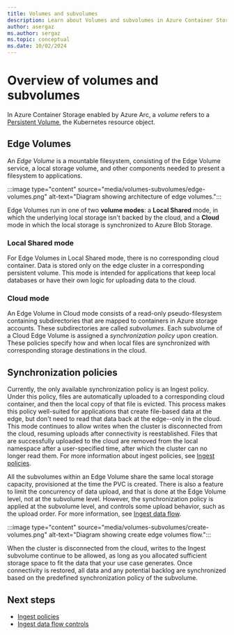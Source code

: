 ```yaml
---
title: Volumes and subvolumes
description: Learn about Volumes and subvolumes in Azure Container Storage enabled by Azure Arc.
author: asergaz
ms.author: sergaz
ms.topic: conceptual
ms.date: 10/02/2024
---
```


# Overview of volumes and subvolumes

In Azure Container Storage enabled by Azure Arc, a *volume* refers to a [Persistent Volume](https://kubernetes.io/docs/concepts/storage/persistent-volumes/), the Kubernetes resource object.

## Edge Volumes

An *Edge Volume* is a mountable filesystem, consisting of the Edge Volume service, a local storage volume, and other components needed to present a filesystem to applications.

:::image type="content" source="media/volumes-subvolumes/edge-volumes.png" alt-text="Diagram showing architecture of edge volumes.":::

Edge Volumes run in one of two **volume modes**: a **Local Shared** mode, in which the underlying local storage isn't backed by the cloud, and a **Cloud** mode in which the local storage is synchronized to Azure Blob Storage.

### Local Shared mode

For Edge Volumes in Local Shared mode, there is no corresponding cloud container. Data is stored only on the edge cluster in a corresponding persistent volume. This mode is intended for applications that keep local databases or have their own logic for uploading data to the cloud.

### Cloud mode

An Edge Volume in Cloud mode consists of a read-only pseudo-filesystem containing subdirectories that are mapped to containers in Azure storage accounts. These subdirectories are called *subvolumes*. Each subvolume of a Cloud Edge Volume is assigned a *synchronization policy* upon creation. These policies specify how and when local files are synchronized with corresponding storage destinations in the cloud.

## Synchronization policies

Currently, the only available synchronization policy is an Ingest policy. Under this policy, files are automatically uploaded to a corresponding cloud container, and then the local copy of that file is evicted. This process makes this policy well-suited for applications that create file-based data at the edge, but don't need to read that data back at the edge--only in the cloud. This mode continues to allow writes when the cluster is disconnected from the cloud, resuming uploads after connectivity is reestablished. Files that are successfully uploaded to the cloud are removed from the local namespace after a user-specified time, after which the cluster can no longer read them. For more information about ingest policies, see [Ingest policies](ingest-policies.md).

All the subvolumes within an Edge Volume share the same local storage capacity, provisioned at the time the PVC is created. There is also a feature to limit the concurrency of data upload, and that is done at the Edge Volume level, not at the subvolume level. However, the synchronization policy is applied at the subvolume level, and controls some upload behavior, such as the upload order. For more information, see [Ingest data flow](ingest-data-flow.md).

:::image type="content" source="media/volumes-subvolumes/create-volumes.png" alt-text="Diagram showing create edge volumes flow.":::

When the cluster is disconnected from the cloud, writes to the Ingest subvolume continue to be allowed, as long as you allocated sufficient storage space to fit the data that your use case generates. Once connectivity is restored, all data and any potential backlog are synchronized based on the predefined synchronization policy of the subvolume.

## Next steps

- [Ingest policies](ingest-policies.md)
- [Ingest data flow controls](ingest-data-flow.md)
